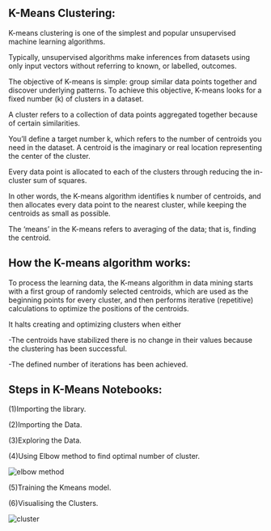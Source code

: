## K-Means Clustering:
K-means clustering is one of the simplest and popular unsupervised machine learning algorithms.

Typically, unsupervised algorithms make inferences from datasets using only input vectors without referring to known, or labelled, outcomes.

The objective of K-means is simple: group similar data points together and discover underlying patterns. To achieve this objective, K-means looks for a fixed number (k) of clusters in a dataset.

A cluster refers to a collection of data points aggregated together because of certain similarities.

You’ll define a target number k, which refers to the number of centroids you need in the dataset. A centroid is the imaginary or real location representing the center of the cluster.

Every data point is allocated to each of the clusters through reducing the in-cluster sum of squares.

In other words, the K-means algorithm identifies k number of centroids, and then allocates every data point to the nearest cluster, while keeping the centroids as small as possible.

The ‘means’ in the K-means refers to averaging of the data; that is, finding the centroid.

## How the K-means algorithm works:

To process the learning data, the K-means algorithm in data mining starts with a first group of randomly selected centroids, which are used as the beginning points for every cluster, and then performs iterative (repetitive) calculations to optimize the positions of the centroids.

It halts creating and optimizing clusters when either

-The centroids have stabilized there is no change in their values because the clustering has been successful.

-The defined number of iterations has been achieved.

## Steps in K-Means Notebooks:
(1)Importing the library.

(2)Importing the Data.

(3)Exploring the Data.

(4)Using Elbow method to find optimal number of cluster.

![elbow method](https://user-images.githubusercontent.com/55452866/88565223-ec15c700-d051-11ea-8ffd-58cf1fe6afb1.png)

(5)Training the Kmeans model.

(6)Visualising the Clusters.

![cluster](https://user-images.githubusercontent.com/55452866/88565380-23847380-d052-11ea-9c0f-9a834b592340.png)
